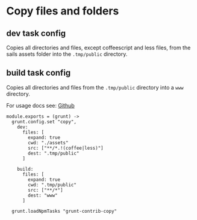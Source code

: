 
Copy files and folders
======================

dev task config
---------------
Copies all directories and files, except coffeescript and less files, from the sails
assets folder into the `.tmp/public` directory.

build task config
-----------------
Copies all directories and files from the `.tmp/public` directory into a `www` directory.

For usage docs see: [Github](https://github.com/gruntjs/grunt-contrib-copy)

    module.exports = (grunt) ->
      grunt.config.set "copy",
        dev:
          files: [
            expand: true
            cwd: "./assets"
            src: ["**/*.!(coffee|less)"]
            dest: ".tmp/public"
          ]

        build:
          files: [
            expand: true
            cwd: ".tmp/public"
            src: ["**/*"]
            dest: "www"
          ]

      grunt.loadNpmTasks "grunt-contrib-copy"
